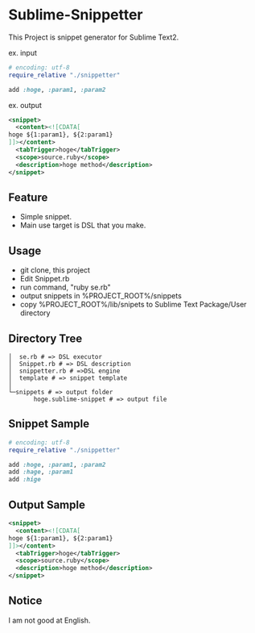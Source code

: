 # Sublime-Snippetter

This Project is snippet generator for Sublime Text2.

ex. input

~~~ ruby
# encoding: utf-8
require_relative "./snippetter"

add :hoge, :param1, :param2
~~~

ex. output

~~~ xml
<snippet>
  <content><![CDATA[
hoge ${1:param1}, ${2:param1}
]]></content>
  <tabTrigger>hoge</tabTrigger>
  <scope>source.ruby</scope>
  <description>hoge method</description>
</snippet>
~~~

## Feature
* Simple snippet.
* Main use target is DSL that you make.

## Usage
* git clone, this project
* Edit Snippet.rb
* run command, "ruby se.rb"
* output snippets in %PROJECT_ROOT%/snippets
* copy %PROJECT_ROOT%/lib/snipets to Sublime Text Package/User directory

## Directory Tree

~~~
│  se.rb # => DSL executor
│  Snippet.rb # => DSL description
│  snippetter.rb # =>DSL engine
│  template # => snippet template
│
└─snippets # => output folder
       hoge.sublime-snippet # => output file
~~~

## Snippet Sample

~~~ ruby
# encoding: utf-8
require_relative "./snippetter"

add :hoge, :param1, :param2
add :hage, :param1
add :hige
~~~

## Output Sample

~~~ xml
<snippet>
  <content><![CDATA[
hoge ${1:param1}, ${2:param1}
]]></content>
  <tabTrigger>hoge</tabTrigger>
  <scope>source.ruby</scope>
  <description>hoge method</description>
</snippet>
~~~

## Notice

I am not good at English.
